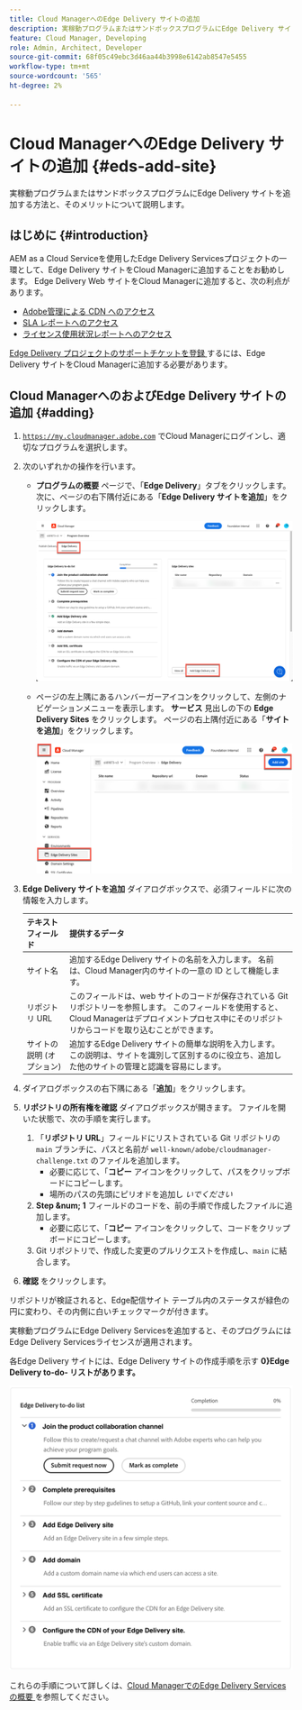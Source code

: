 ```yaml
---
title: Cloud ManagerへのEdge Delivery サイトの追加
description: 実稼動プログラムまたはサンドボックスプログラムにEdge Delivery サイトを追加する方法と、そのメリットについて説明します。
feature: Cloud Manager, Developing
role: Admin, Architect, Developer
source-git-commit: 68f05c49ebc3d46aa44b3998e6142ab8547e5455
workflow-type: tm+mt
source-wordcount: '565'
ht-degree: 2%

---
```



# Cloud ManagerへのEdge Delivery サイトの追加 {#eds-add-site}

実稼動プログラムまたはサンドボックスプログラムにEdge Delivery サイトを追加する方法と、そのメリットについて説明します。

## はじめに {#introduction}

AEM as a Cloud Serviceを使用したEdge Delivery Servicesプロジェクトの一環として、Edge Delivery サイトをCloud Managerに追加することをお勧めします。 Edge Delivery Web サイトをCloud Managerに追加すると、次の利点があります。

* [Adobe管理による CDN へのアクセス](/help/implementing/cloud-manager/cdn-configurations/add-cdn-config.md)
* [SLA レポートへのアクセス](/help/implementing/cloud-manager/sla-reporting.md)
* [ライセンス使用状況レポートへのアクセス](/help/implementing/cloud-manager/license-dashboard.md)

[Edge Delivery プロジェクトのサポートチケットを登録 ](/help/edge/overview.md##support-ticket) するには、Edge Delivery サイトをCloud Managerに追加する必要があります。

## Cloud ManagerへのおよびEdge Delivery サイトの追加 {#adding}

1. [`https://my.cloudmanager.adobe.com`](https://my.cloudmanager.adobe.com/) でCloud Managerにログインし、適切なプログラムを選択します。
1. 次のいずれかの操作を行います。
   * **プログラムの概要** ページで、「**Edge Delivery**」タブをクリックします。 次に、ページの右下隅付近にある「**Edge Delivery サイトを追加**」をクリックします。

     ![ 「Edge Delivery」タブからEdge Delivery サイトを追加する ](/help/implementing/cloud-manager/assets/cm-eds-add1.png)

   * ページの左上隅にあるハンバーガーアイコンをクリックして、左側のナビゲーションメニューを表示します。 **サービス** 見出しの下の **Edge Delivery Sites** をクリックします。 ページの右上隅付近にある「**サイトを追加**」をクリックします。

     ![ 「Edge Delivery サイト」ボタンから「Edge Delivery サイトを追加」 ](/help/implementing/cloud-manager/assets/cm-eds-add2.png)

1. **Edge Delivery サイトを追加** ダイアログボックスで、必須フィールドに次の情報を入力します。

   | テキストフィールド | 提供するデータ |
   | --- | --- |
   | サイト名 | 追加するEdge Delivery サイトの名前を入力します。 名前は、Cloud Manager内のサイトの一意の ID として機能します。 |
   | リポジトリ URL | このフィールドは、web サイトのコードが保存されている Git リポジトリーを参照します。 このフィールドを使用すると、Cloud Managerはデプロイメントプロセス中にそのリポジトリからコードを取り込むことができます。 |
   | サイトの説明 (オプション) | 追加するEdge Delivery サイトの簡単な説明を入力します。 この説明は、サイトを識別して区別するのに役立ち、追加した他のサイトの管理と認識を容易にします。 |

1. ダイアログボックスの右下隅にある「**追加**」をクリックします。

1. **リポジトリの所有権を確認** ダイアログボックスが開きます。 ファイルを開いた状態で、次の手順を実行します。

   1. 「**リポジトリ URL**」フィールドにリストされている Git リポジトリの `main` ブランチに、パスと名前が `well-known/adobe/cloudmanager-challenge.txt` のファイルを追加します。
      * 必要に応じて、「**コピー** アイコンをクリックして、パスをクリップボードにコピーします。
      * 場所のパスの先頭にピリオドを追加し *いでください*
   1. **Step &amp;num; 1** フィールドのコードを、前の手順で作成したファイルに追加します。
      * 必要に応じて、「**コピー** アイコンをクリックして、コードをクリップボードにコピーします。
   1. Git リポジトリで、作成した変更のプルリクエストを作成し、`main` に結合します。

1. **確認** をクリックします。

リポジトリが検証されると、Edge配信サイト テーブル内のステータスが緑色の円に変わり、その内側に白いチェックマークが付きます。

実稼動プログラムにEdge Delivery Servicesを追加すると、そのプログラムにはEdge Delivery Servicesライセンスが適用されます。

各Edge Delivery サイトには、Edge Delivery サイトの作成手順を示す **0}Edge Delivery to-do- リストがあります。**

![Edge Delivery to-do アプリ ](/help/implementing/cloud-manager/assets/edge-delivery-to-do-ist.png)

これらの手順について詳しくは、[Cloud ManagerでのEdge Delivery Servicesの概要 ](/help/implementing/cloud-manager/edge-delivery/introduction-to-edge-delivery-services.md#ed-todo-list) を参照してください。
